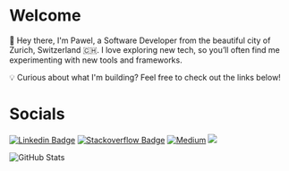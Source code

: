 # Welcome

👋 Hey there, I'm Pawel, a Software Developer from the beautiful city of Zurich, Switzerland 🇨🇭. I love exploring new tech, so you’ll often find me experimenting with new tools and frameworks.

💡 Curious about what I'm building?
Feel free to check out the links below!

# Socials
[![Linkedin Badge](https://img.shields.io/badge/LinkedIn-0077B5?style=flat&logo=linkedin&logoColor=white)](https://www.linkedin.com/in/pawel-woltschkow/)
[![Stackoverflow Badge](https://img.shields.io/badge/StackOverflow-FE7A16?style=flat&logo=stack-overflow&logoColor=white)](https://stackoverflow.com/users/22240478/pwoltschk)
[![Medium](https://img.shields.io/badge/Medium-12100E?style=flat&logo=medium&logoColor=white)](https://medium.com/@p.woltschkow)
![](https://komarev.com/ghpvc/?username=pwoltschk)

![GitHub Stats](https://github-readme-stats.vercel.app/api?username=pwoltschk&show_icons=true&theme=default&include_all_commits=true&hide=contribs)


